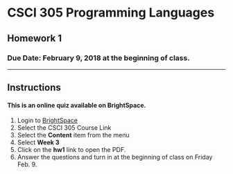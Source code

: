 # CSCI 305 Programming Languages

## Homework 1

### Due Date: February 9, 2018 at the beginning of class.

---

## Instructions

#### This is an online quiz available on BrightSpace.

1. Login to [BrightSpace](http://ecat.montana.edu)
2. Select the CSCI 305 Course Link
3. Select the **Content** item from the menu
4. Select **Week 3**
4. Click on the **hw1** link to open the PDF.
5. Answer the questions and turn in at the beginning of class on Friday Feb. 9.
